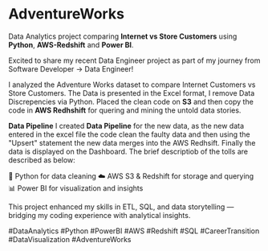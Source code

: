 # AdventureWorks
Data Analytics project comparing **Internet vs Store Customers** using **Python**, **AWS-Redshift** and **Power BI**.

Excited to share my recent Data Engineer project as part of my journey from Software Developer → Data Engineer!

I analyzed the Adventure Works dataset to compare Internet Customers vs Store Customers. The Data is presented in the Excel format, I remove Data Discrepencies via Python. Placed the clean code on **S3** and then copy the code in **AWS Redhshift** for quering and mining the untold data stories. 

**Data Pipeline**
I created **Data Pipeline** for the new data, as the new data entered in the excel file the code clean the faulty data and then using the "Upsert" statement the new data merges into the AWS Redhsift. Finally the data is displayed on the Dashboard. The brief descriptiob of the tolls are described as below: 
    
🐍 Python for data cleaning
☁️ AWS S3 & Redshift for storage and querying
📊 Power BI for visualization and insights

This project enhanced my skills in ETL, SQL, and data storytelling — bridging my coding experience with analytical insights.

#DataAnalytics #Python #PowerBI #AWS #Redshift #SQL #CareerTransition #DataVisualization #AdventureWorks
